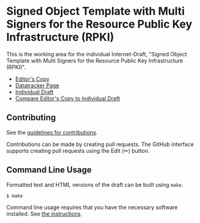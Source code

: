 # Signed Object Template with Multi Signers for the Resource Public Key Infrastructure (RPKI)

This is the working area for the individual Internet-Draft, "Signed Object Template with Multi Signers for the Resource Public Key Infrastructure (RPKI)".

* [Editor's Copy](https://FCBGP.github.io/rfc6488-update/#go.draft-guo-sidrops-multi-signers.html)
* [Datatracker Page](https://datatracker.ietf.org/doc/draft-guo-sidrops-multi-signers)
* [Individual Draft](https://datatracker.ietf.org/doc/html/draft-guo-sidrops-multi-signers)
* [Compare Editor's Copy to Individual Draft](https://FCBGP.github.io/rfc6488-update/#go.draft-guo-sidrops-multi-signers.diff)


## Contributing

See the
[guidelines for contributions](https://github.com/FCBGP/rfc6488-update/blob/main/CONTRIBUTING.md).

Contributions can be made by creating pull requests.
The GitHub interface supports creating pull requests using the Edit (✏) button.


## Command Line Usage

Formatted text and HTML versions of the draft can be built using `make`.

```sh
$ make
```

Command line usage requires that you have the necessary software installed.  See
[the instructions](https://github.com/martinthomson/i-d-template/blob/main/doc/SETUP.md).

